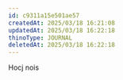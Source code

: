 ```yaml
---
id: c9311a15e501ae57
createdAt: 2025/03/18 16:21:08
updatedAt: 2025/03/18 16:22:18
thinoType: JOURNAL
deletedAt: 2025/03/18 16:22:18
---
```

Hocj nois 